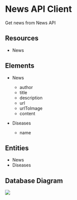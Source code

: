 # News API Client

Get news from News API

## Resources
* News

## Elements
* News
    * author
    * title
    * description
    * url
    * urlToImage
    * content

* Diseases
    * name

## Entities
* News
* Diseases

## Database Diagram
![](https://i.imgur.com/m5dyibx.png)